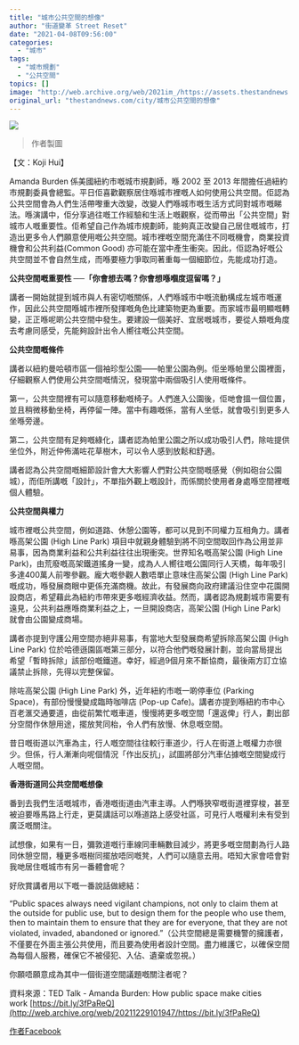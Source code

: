 ```yaml
---
title: "城市公共空間的想像"
author: "街道變革 Street Reset"
date: "2021-04-08T09:56:00"
categories:
  - "城市"
tags:
  - "城市規劃"
  - "公共空間"
topics: []
image: "http://web.archive.org/web/2021im_/https://assets.thestandnews.com/media/photos/168925419_140130124716761_4214138567383540690_n_44JBv.png"
original_url: "thestandnews.com/city/城市公共空間的想像"
---
```

![](http://web.archive.org/web/2021im_/https://assets.thestandnews.com/media/photos/168925419_140130124716761_4214138567383540690_n_44JBv.png)
> 作者製圖

【文：Koji Hui】

Amanda Burden 係美國紐約市嘅城市規劃師，喺 2002 至 2013 年間擔任過紐約市規劃委員會總監。平日佢喜歡觀察居住喺城市裡嘅人如何使用公共空間。佢認為公共空間會為人們生活帶嚟重大改變，改變人們喺城市嘅生活方式同對城市嘅睇法。喺演講中，佢分享過往嘅工作經驗和生活上嘅觀察，從而帶出「公共空間」對城市人嘅重要性。佢希望自己作為城市規劃師，能夠真正改變自己居住嘅城市，打造出更多令人們願意使用嘅公共空間。城市裡嘅空間充滿住不同嘅機會，商業投資機會和公共利益(Common Good) 亦可能在當中產生衝突。因此，佢認為好嘅公共空間並不會自然生成，而喺要極力爭取同著重每一個細節位，先能成功打造。

**公共空間嘅重要性 ──「你會想去嗎？你會想喺嗰度逗留嗎？」**

講者一開始就提到城市與人有密切嘅關係，人們喺城市中嘅流動構成左城市嘅運作，因此公共空間喺城市裡所發揮嘅角色比建築物更為重要。而家城市最明顯嘅轉變，正正喺呢啲公共空間中發生。要建設一個美好、宜居嘅城市，要從人類嘅角度去考慮同感受，先能夠設計出令人嚮往嘅公共空間。

**公共空間嘅條件**

講者以紐約曼哈頓市區一個袖珍型公園——帕里公園為例。佢坐喺帕里公園裡面，仔細觀察人們使用公共空間嘅情況，發現當中兩個吸引人使用嘅條件。

第一，公共空間裡有可以隨意移動嘅椅子。人們進入公園後，佢哋會搵一個位置，並且稍微移動坐椅，再停留一陣。當中有趣嘅係，當有人坐低，就會吸引到更多人坐喺旁邊。

第二，公共空間有足夠嘅綠化，講者認為帕里公園之所以成功吸引人們，除咗提供坐位外，附近仲佈滿咗花草樹木，可以令人感到放鬆和舒適。

講者認為公共空間嘅細節設計會大大影響人們對公共空間嘅感覺（例如砲台公園城），而佢所講嘅「設計」，不單指外觀上嘅設計，而係關於使用者身處喺空間裡嘅個人體驗。

**公共空間與權力**

城市裡嘅公共空間，例如道路、休憩公園等，都可以見到不同權力互相角力。講者喺高架公園 (High Line Park) 項目中就親身體驗到將不同空間取回作為公用並非易事，因為商業利益和公共利益往往出現衝突。世界知名嘅高架公園 (High Line Park)，由荒廢嘅高架鐵道搖身一變，成為人人嚮往嘅公園同行人天橋，每年吸引多達400萬人前嚟參觀。龐大嘅參觀人數唔單止意味住高架公園 (High Line Park) 嘅成功，喺發展商眼中更係充滿商機。故此，有發展商向政府建議沿住空中花園開設商店，希望藉此為紐約市帶來更多嘅經濟收益。然而，講者認為規劃城市需要有遠見，公共利益應喺商業利益之上，一旦開設商店，高架公園 (High Line Park) 就會由公園變成商場。

講者亦提到守護公用空間亦絕非易事，有當地大型發展商希望拆除高架公園 (High Line Park) 位於哈德遜園區嘅第三部分，以符合他們嘅發展計劃，並向當局提出希望「暫時拆除」該部份嘅鐵道。幸好，經過9個月來不斷協商，最後兩方訂立協議禁止拆除，先得以完整保留。

除咗高架公園 (High Line Park) 外，近年紐約市嘅一啲停車位 (Parking Space)，有部份慢慢變成臨時咖啡店 (Pop-up Cafe)。講者亦提到喺紐約市中心百老滙交通要道，由從前繁忙嘅車道，慢慢將更多嘅空間「還返俾」行人，劃出部分空間作休憩用途，擺放凳同枱，令人們有放慢、休息嘅空間。

昔日嘅街道以汽車為主，行人嘅空間往往較行車道少，行人在街道上嘅權力亦很少。但係，行人漸漸向呢個情況「作出反抗」，試圖將部分汽車佔據嘅空間變成行人嘅空間。

**香港街道同公共空間嘅想像**

番到去我們生活嘅城市，香港嘅街道由汽車主導。人們喺狹窄嘅街道裡穿梭，甚至被迫要喺馬路上行走，更莫講話可以喺道路上感受社區，可見行人嘅權利未有受到廣泛嘅關注。

試想像，如果有一日，彌敦道嘅行車線同車輛數目減少，將更多嘅空間劃為行人路同休憩空間，種更多嘅樹同擺放唔同嘅凳，人們可以隨意去用。唔知大家會唔會對我哋居住嘅城市有另一番體會呢？

好欣賞講者用以下嘅一番說話做總結：

“Public spaces always need vigilant champions, not only to claim them at the outside for public use, but to design them for the people who use them, then to maintain them to ensure that they are for everyone, that they are not violated, invaded, abandoned or ignored.”（公共空間總是需要機警的擁護者，不僅要在外面主張公共使用，而且要為使用者設計空間。盡力維護它，以確保空間為每個人服務，確保它不被侵犯、入佔、遺棄或忽視。）

你願唔願意成為其中一個街道空間議題嘅關注者呢？

資料來源：TED Talk - Amanda Burden: How public space make cities work [https://bit.ly/3fPaReQ](http://web.archive.org/web/20211229101947/https://bit.ly/3fPaReQ)

[作者Facebook](http://web.archive.org/web/20211229101947/https://www.facebook.com/StreetResetHK/photos/a.2111859728946923/2249873458478882)